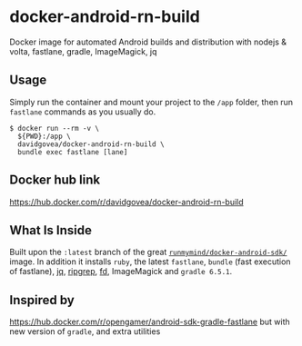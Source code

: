 # docker-android-rn-build
Docker image for automated Android builds and distribution with nodejs & volta, fastlane, gradle, ImageMagick, jq

## Usage

Simply run the container and mount your project to the `/app` folder, then run `fastlane` commands as you usually do.

```
$ docker run --rm -v \ 
  ${PWD}:/app \ 
  davidgovea/docker-android-rn-build \
  bundle exec fastlane [lane]
```

## Docker hub link

https://hub.docker.com/r/davidgovea/docker-android-rn-build

## What Is Inside

Built upon the `:latest` branch of the great [`runmymind/docker-android-sdk/`](https://hub.docker.com/r/runmymind/docker-android-sdk/) image. In addition it installs `ruby`, the latest `fastlane`, `bundle` (fast execution of fastlane), [jq](https://github.com/stedolan/jq), [ripgrep](https://github.com/BurntSushi/ripgrep), [fd](https://github.com/sharkdp/fd), ImageMagick and `gradle 6.5.1`.

## Inspired by

https://hub.docker.com/r/opengamer/android-sdk-gradle-fastlane but with new version of `gradle`, and extra utilities
